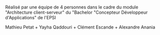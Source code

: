 Réalisé par une équipe de 4 personnes dans le cadre du module "Architecture client-serveur" du "Bachelor "Concepteur Développeur d'Applications" de l'EPSI

Mathieu Petat + Yayha Qaddouri + Clément Escande + Alexandre Anania